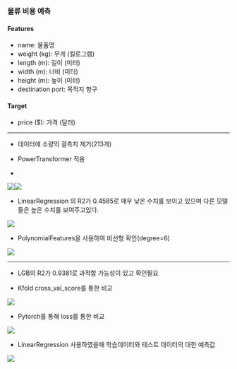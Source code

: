 ### 물류 비용 예측

#### Features
         
 -  name: 물품명             
 -  weight (kg): 무게 (킬로그램)      
 -  length (m): 길이 (미터)       
 -  width (m): 너비 (미터)        
 -  height (m): 높이 (미터)       
 -  destination port: 목적지 항구             

#### Target

 -  price ($): 가격 (달러)

    
---

- 데이터에 소량의 결측치 제거(213개)  

- PowerTransformer 적용  
- 
<img src='./image/img01.png'><img src='./image/img02.png'>

- LinearRegression 의 R2가 0.4585로 매우 낮은 수치를 보이고 있으며 다른 모델들은 높은 수치를 보여주고있다.

<img src='./image/img3.png'>

- PolynomialFeatures을 사용하여 비선형 확인(degree=6)
<img src='./image/img4.png'>

---

- LGB의 R2가 0.9381로 과적합 가능성이 있고 확인필요  

- Kfold cross_val_score를 통한 비교
<img src='./image/img5.png'>      
   
   
- Pytorch를 통해 loss를 통한 비교   
<img src='./image/img6.png'>    
   
- LinearRegression 사용하였을때 학습데이터와 테스트 데이터의 대한 예측값  
<img src='./image/img7.png'>  
  

